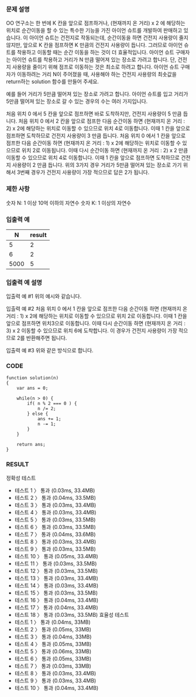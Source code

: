 ### 문제 설명
OO 연구소는 한 번에 K 칸을 앞으로 점프하거나, (현재까지 온 거리) x 2 에 해당하는 위치로 순간이동을 할 수 있는 특수한 기능을 가진 아이언 슈트를 개발하여 판매하고 있습니다. 이 아이언 슈트는 건전지로 작동되는데, 순간이동을 하면 건전지 사용량이 줄지 않지만, 앞으로 K 칸을 점프하면 K 만큼의 건전지 사용량이 듭니다. 그러므로 아이언 슈트를 착용하고 이동할 때는 순간 이동을 하는 것이 더 효율적입니다. 아이언 슈트 구매자는 아이언 슈트를 착용하고 거리가 N 만큼 떨어져 있는 장소로 가려고 합니다. 단, 건전지 사용량을 줄이기 위해 점프로 이동하는 것은 최소로 하려고 합니다. 아이언 슈트 구매자가 이동하려는 거리 N이 주어졌을 때, 사용해야 하는 건전지 사용량의 최솟값을 return하는 solution 함수를 만들어 주세요.

예를 들어 거리가 5만큼 떨어져 있는 장소로 가려고 합니다.
아이언 슈트를 입고 거리가 5만큼 떨어져 있는 장소로 갈 수 있는 경우의 수는 여러 가지입니다.

처음 위치 0 에서 5 칸을 앞으로 점프하면 바로 도착하지만, 건전지 사용량이 5 만큼 듭니다.
처음 위치 0 에서 2 칸을 앞으로 점프한 다음 순간이동 하면 (현재까지 온 거리 : 2) x 2에 해당하는 위치로 이동할 수 있으므로 위치 4로 이동합니다. 이때 1 칸을 앞으로 점프하면 도착하므로 건전지 사용량이 3 만큼 듭니다.
처음 위치 0 에서 1 칸을 앞으로 점프한 다음 순간이동 하면 (현재까지 온 거리 : 1) x 2에 해당하는 위치로 이동할 수 있으므로 위치 2로 이동됩니다. 이때 다시 순간이동 하면 (현재까지 온 거리 : 2) x 2 만큼 이동할 수 있으므로 위치 4로 이동합니다. 이때 1 칸을 앞으로 점프하면 도착하므로 건전지 사용량이 2 만큼 듭니다.
위의 3가지 경우 거리가 5만큼 떨어져 있는 장소로 가기 위해서 3번째 경우가 건전지 사용량이 가장 적으므로 답은 2가 됩니다.

### 제한 사항
숫자 N: 1 이상 10억 이하의 자연수
숫자 K: 1 이상의 자연수

### 입출력 예
| N | result |
| ---- | ---- |
| 5 | 2 |
| 6 | 2 |
|5000 | 5 |

### 입출력 예 설명
입출력 예 #1
위의 예시와 같습니다.

입출력 예 #2
처음 위치 0 에서 1 칸을 앞으로 점프한 다음 순간이동 하면 (현재까지 온 거리 : 1) x 2에 해당하는 위치로 이동할 수 있으므로 위치 2로 이동합니다. 이때 1 칸을 앞으로 점프하면 위치3으로 이동합니다. 이때 다시 순간이동 하면 (현재까지 온 거리 : 3) x 2 이동할 수 있으므로 위치 6에 도착합니다. 이 경우가 건전지 사용량이 가장 적으므로 2를 반환해주면 됩니다.

입출력 예 #3
위와 같은 방식으로 합니다.

### CODE
~~~
function solution(n)
{
    var ans = 0;

    while(n > 0) {
        if( n % 2 === 0 ) {
            n /= 2;
        } else {
            ans += 1;
            n -= 1;
        }
    }

    return ans;
}
~~~

### RESULT
정확성  테스트
- 테스트 1 〉	통과 (0.03ms, 33.4MB)
- 테스트 2 〉	통과 (0.04ms, 33.5MB)
- 테스트 3 〉	통과 (0.03ms, 33.4MB)
- 테스트 4 〉	통과 (0.03ms, 33.4MB)
- 테스트 5 〉	통과 (0.03ms, 33.5MB)
- 테스트 6 〉	통과 (0.03ms, 33.5MB)
- 테스트 7 〉	통과 (0.04ms, 33.6MB)
- 테스트 8 〉	통과 (0.03ms, 33.4MB)
- 테스트 9 〉	통과 (0.03ms, 33.5MB)
- 테스트 10 〉	통과 (0.05ms, 33.4MB)
- 테스트 11 〉	통과 (0.03ms, 33.5MB)
- 테스트 12 〉	통과 (0.03ms, 33.5MB)
- 테스트 13 〉	통과 (0.03ms, 33.4MB)
- 테스트 14 〉	통과 (0.03ms, 33.4MB)
- 테스트 15 〉	통과 (0.03ms, 33.5MB)
- 테스트 16 〉	통과 (0.04ms, 33.4MB)
- 테스트 17 〉	통과 (0.04ms, 33.4MB)
- 테스트 18 〉	통과 (0.03ms, 33.5MB)
효율성  테스트
- 테스트 1 〉	통과 (0.04ms, 33MB)
- 테스트 2 〉	통과 (0.05ms, 33MB)
- 테스트 3 〉	통과 (0.04ms, 33MB)
- 테스트 4 〉	통과 (0.05ms, 33MB)
- 테스트 5 〉	통과 (0.06ms, 33MB)
- 테스트 6 〉	통과 (0.05ms, 33MB)
- 테스트 7 〉	통과 (0.03ms, 33MB)
- 테스트 8 〉	통과 (0.03ms, 33.4MB)
- 테스트 9 〉	통과 (0.03ms, 33.4MB)
- 테스트 10 〉	통과 (0.04ms, 33.4MB)
